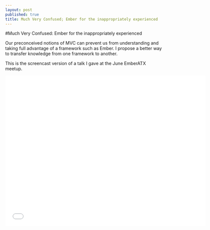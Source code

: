 ```yaml
---
layout: post
published: true
title: Much Very Confused; Ember for the inappropriately experienced
---
```


#Much Very Confused:  Ember for the inappropriately experienced

Our preconceived notions of MVC can prevent us from understanding and taking full advantage of a framework such as Ember.  I propose a better way to transfer knowledge from one framework to another.

This is the screencast version of a talk I gave at the June EmberATX meetup.

<iframe width="640" height="480" src="//www.youtube.com/embed/DVwzN6kTc1c" frameborder="0" allowfullscreen></iframe>